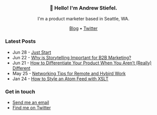 <h3 align="center">👋 Hello! I'm Andrew Stiefel.</h3>

<p align="center">I'm a product marketer based in Seattle, WA.</p>

<p align="center">
  <a href="https://andrewstiefel.com">Blog</a> •
  <a href="https://twitter.com/andrew Stiefel">Twitter</a>
</p>

### Latest Posts
<!-- feed start -->
- Jun 28 - [Just Start](https://andrewstiefel.com/just-start/)
- Jun 22 - [Why is Storytelling Important for B2B Marketing?](https://andrewstiefel.com/storytelling-important-B2B-marketing/)
- Jun 21 - [How to Differentiate Your Product When You Aren’t (Really) Different](https://andrewstiefel.com/differentiate-product-competition/)
- May 25 - [Networking Tips for Remote and Hybird Work](https://andrewstiefel.com/networking-tips-remote-hybrid-job/)
- Jan 24 - [How to Style an Atom Feed with XSLT](https://andrewstiefel.com/style-atom-xsl/)
<!-- feed end -->

### Get in touch
* [Send me an email](mailto:andrew@andrewstiefel.com)
* [Find me on Twitter](https://twitter.com/andrewstiefel)
